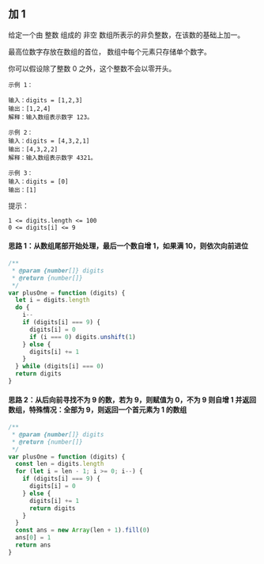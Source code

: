 ## 加 1

给定一个由 整数 组成的 非空 数组所表示的非负整数，在该数的基础上加一。

最高位数字存放在数组的首位， 数组中每个元素只存储单个数字。

你可以假设除了整数 0 之外，这个整数不会以零开头。

```
示例 1：

输入：digits = [1,2,3]
输出：[1,2,4]
解释：输入数组表示数字 123。

示例 2：
输入：digits = [4,3,2,1]
输出：[4,3,2,2]
解释：输入数组表示数字 4321。

示例 3：
输入：digits = [0]
输出：[1]
```

提示：

```
1 <= digits.length <= 100
0 <= digits[i] <= 9
```

#### 思路 1：从数组尾部开始处理，最后一个数自增 1，如果满 10，则依次向前进位

```javascript
/**
 * @param {number[]} digits
 * @return {number[]}
 */
var plusOne = function (digits) {
  let i = digits.length
  do {
    i--
    if (digits[i] === 9) {
      digits[i] = 0
      if (i === 0) digits.unshift(1)
    } else {
      digits[i] += 1
    }
  } while (digits[i] === 0)
  return digits
}
```

#### 思路 2：从后向前寻找不为 9 的数，若为 9，则赋值为 0，不为 9 则自增 1 并返回数组，特殊情况：全部为 9，则返回一个首元素为 1 的数组

```javascript
/**
 * @param {number[]} digits
 * @return {number[]}
 */
var plusOne = function (digits) {
  const len = digits.length
  for (let i = len - 1; i >= 0; i--) {
    if (digits[i] === 9) {
      digits[i] = 0
    } else {
      digits[i] += 1
      return digits
    }
  }
  const ans = new Array(len + 1).fill(0)
  ans[0] = 1
  return ans
}
```

